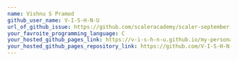 ```yaml
---
name: Vishnu S Pramod
github_user_name: V-I-S-H-N-U
url_of_github_issue: https://github.com/scaleracademy/scaler-september-open-source-challenge/issues/22
your_favroite_programming_language: C
your_hosted_github_pages_link: https://v-i-s-h-n-u.github.io/my-personal-website/
your_hosted_github_pages_repository_link: https://github.com/V-I-S-H-N-U/my-personal-website
---
```

